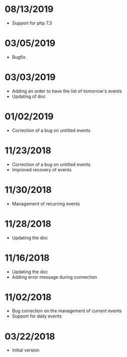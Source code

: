 # 08/13/2019

- Support for php 7.3

# 03/05/2019

- Bugfix

# 03/03/2019

- Adding an order to have the list of tomorrow's events
- Updating of doc

# 01/02/2019

- Correction of a bug on untitled events

# 11/23/2018

- Correction of a bug on untitled events
- Improved recovery of events

# 11/30/2018

- Management of recurring events

# 11/28/2018

- Updating the doc

# 11/16/2018

- Updating the doc
- Adding error message during connection

# 11/02/2018

- Bug correction on the management of current events
- Support for daily events

# 03/22/2018

- Initial version
